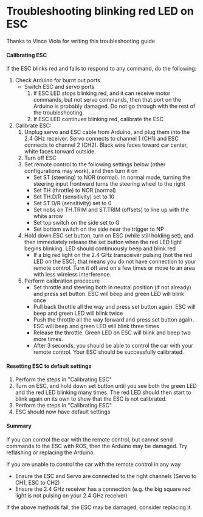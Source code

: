 # Troubleshooting blinking red LED on ESC

Thanks to Vince Viola for writing this troubleshooting guide

#### Calibrating ESC
If the ESC blinks red and fails to respond to any command, do the following:
 
1. Check Arduino for burnt out ports
   * Switch ESC and servo ports
     1. If ESC LED stops blinking red, and it can receive motor commands, but not servo commands, then that port on the Arduino is probably damaged. Do not go through with the rest of the troubleshooting.
     2. If ESC LED continues blinking red, calibrate the ESC
2. Calibrate ESC:
   1. Unplug servo and ESC cable from Arduino, and plug them into the 2.4 GHz receiver. Servo connects to channel 1 (CH1) and ESC connects to channel 2 (CH2). Black wire faces toward car center, white faces torward outside.
   2. Turn off ESC
   3. Set remote control to the following settings below (other configurations may work), and then turn it on
      * Set ST (steering)  to NOR (normal). In normal mode, turning the steering input frontward turns the steering wheel to the right
      * Set TH (throttle)  to NOR (normal)
      * Set TH.D/R (sensitivity) set to 10
      * Set ST.D/R (sensitivity) set to 0
      * Set nobs on TH.TRIM and ST.TRIM (offsets) to line up with the white arrow
      * Set top switch on the side set to G
      * Set bottom switch on the side near the trigger to NP
   4. Hold down ESC set button, turn on ESC (while still holding set), and then immediately release the set button when the red LED light begins blinking. LED should continuously beep and blink red
      * If a big red light on the 2.4 GHz transceiver pulsing (not the red LED on the ESC), that means you do not have connection to your remote control.  Turn it off and on a few times or move to an area with less wireless interference.
   5. Perform calibration procecure
      * Set throttle and steering both in neutral position (if not already) and press set button. ESC will beep and green LED will blink once
      * Pull back throttle all the way and press set button again.  ESC will beep and green LED will blink twice
      * Push the throttle all the way forward and press set button again.  ESC will beep and green LED will blink three times
      * Release the throttle.  Green LED on ESC will blink and beep two more times.  
      * After 3 seconds, you should be able to control the car with your remote control.  Your ESC should be successfully calibrated.  

#### Resetting ESC to default settings

1. Perform the steps in "Calibrating ESC"
2. Turn on ESC, and hold down set button until you see both the green LED and the red LED blinking many times.  The red LED should then start to blink again on its own to show that the ESC is not calibrated.
3. Perform the steps in "Calibrating ESC"
4. ESC should now have default settings 
 
#### Summary
If you can control the car with the remote control, but cannot send commands to the ESC with ROS, then the Arduino may be damaged.  Try reflashing or replacing the Arduino.

If you are unable to control the car with the remote control in any way
  * Ensure the ESC and Servo are connected to the right channels (Servo to CH1, ESC to CH2)
  * Ensure the 2.4 GHz receiver has a connection (e.g. the big square red light is not pulsing on your 2.4 GHz receiver)

If the above methods fail, the ESC may be damaged, consider replacing it.